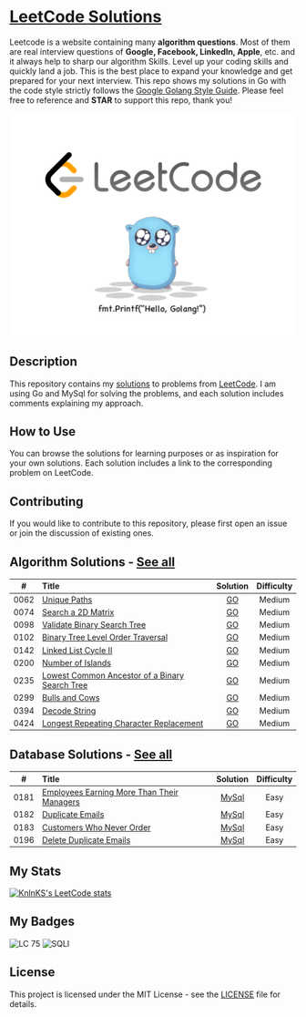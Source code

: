 # [LeetCode Solutions](https://github.com/sdimon13/leetCode)

Leetcode is a website containing many **algorithm questions**. Most of them are real interview questions of **Google, Facebook,
LinkedIn, Apple**, etc. and it always help to sharp our algorithm Skills. Level up your coding skills and quickly land a
job. This is the best place to expand your knowledge and get prepared for your next interview. This repo shows my
solutions in Go with the code style strictly follows
the [Google Golang Style Guide](https://github.com/golang/go/wiki/CodeReviewComments). Please feel free to reference and
**STAR** to support this repo, thank you!

![logo](logo.png)

## Description

This repository contains my [solutions](https://leetcode.com/sdimon13/) to problems
from [LeetCode](https://leetcode.com/). I am using Go and MySql for
solving the
problems, and each solution includes comments explaining my approach.

## How to Use

You can browse the solutions for learning purposes or as inspiration for your own solutions. Each solution includes a
link to the corresponding problem on LeetCode.

## Contributing

If you would like to contribute to this repository, please first open an issue or join the discussion of existing ones.

## Algorithm Solutions - [See all](algorithms)

|  #   | Title                                                                                                                                             |                                 Solution                                 | Difficulty |
|:----:|:--------------------------------------------------------------------------------------------------------------------------------------------------|:------------------------------------------------------------------------:|:----------:|
| 0062 | [Unique Paths](https://leetcode.com/problems/unique-paths/)                                                                                       |                      [GO](algorithms/unique-paths)                       |   Medium   |
| 0074 | [Search a 2D Matrix](https://leetcode.com/problems/search-a-2d-matrix/)                                                                           |                   [GO](algorithms/search-a-2d-matrix)                    |   Medium   |
| 0098 | [Validate Binary Search Tree](https://leetcode.com/problems/validate-binary-search-tree/)                                                         |               [GO](algorithms/validate-binary-search-tree)               |   Medium   |
| 0102 | [ Binary Tree Level Order Traversal](https://leetcode.com/problems/binary-tree-level-order-traversal/)                                            |            [GO](algorithms/binary-tree-level-order-traversal)            |   Medium   |
| 0142 | [Linked List Cycle II](https://leetcode.com/problems/linked-list-cycle-ii/)                                                                       |                  [GO](algorithms/linked-list-cycle-ii)                   |   Medium   |
| 0200 | [Number of Islands](https://leetcode.com/problems/number-of-islands/)                                                                             |                    [GO](algorithms/number-of-islands)                    |   Medium   |
| 0235 | [Lowest Common Ancestor of a Binary Search Tree](https://leetcode.com/problems/lowest-common-ancestor-of-a-binary-search-tree/)                   |     [GO](algorithms/lowest-common-ancestor-of-a-binary-search-tree)      |   Medium   |
| 0299 | [Bulls and Cows](https://leetcode.com/problems/bulls-and-cows/)                                                                                   |                     [GO](algorithms/bulls-and-cows)                      |   Medium   |
| 0394 | [Decode String](https://leetcode.com/problems/decode-string/)                                                                                     |                      [GO](algorithms/decode-string)                      |   Medium   |
| 0424 | [Longest Repeating Character Replacement](https://leetcode.com/problems/longest-repeating-character-replacement/)                                 |         [GO](algorithms/longest-repeating-character-replacement)         |   Medium   |

## Database Solutions - [See all](database)

|  #   | Title                                                                                                                   |                           Solution                           | Difficulty |
|:----:|:------------------------------------------------------------------------------------------------------------------------|:------------------------------------------------------------:|:----------:|
| 0181 | [Employees Earning More Than Their Managers](https://leetcode.com/problems/employees-earning-more-than-their-managers/) | [MySql](database/employees-earning-more-than-their-managers) |    Easy    |
| 0182 | [Duplicate Emails](https://leetcode.com/problems/duplicate-emails/)                                                     |              [MySql](database/duplicate-emails)              |    Easy    |
| 0183 | [Customers Who Never Order](https://leetcode.com/problems/customers-who-never-order/)                                   |         [MySql](database/customers-who-never-order)          |    Easy    |
| 0196 | [Delete Duplicate Emails](https://leetcode.com/problems/delete-duplicate-emails/)                                       |          [MySql](database/delete-duplicate-emails)           |    Easy    |

## My Stats
[![KnlnKS's LeetCode stats](https://leetcode-stats-six.vercel.app/?username=sdimon13)](https://github.com/KnlnKS/leetcode-stats)

## My Badges

![LC 75](https://assets.leetcode.com/static_assets/others/%E5%85%A5%E9%97%A8.gif)
![SQLI](https://assets.leetcode.com/static_assets/others/SQLI.gif)

## License

This project is licensed under the MIT License - see the [LICENSE](LICENSE) file for details.